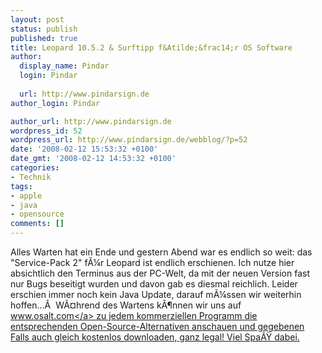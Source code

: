 ```yaml
---
layout: post
status: publish
published: true
title: Leopard 10.5.2 & Surftipp f&Atilde;&frac14;r OS Software
author:
  display_name: Pindar
  login: Pindar
  
  url: http://www.pindarsign.de
author_login: Pindar

author_url: http://www.pindarsign.de
wordpress_id: 52
wordpress_url: http://www.pindarsign.de/webblog/?p=52
date: '2008-02-12 15:53:32 +0100'
date_gmt: '2008-02-12 14:53:32 +0100'
categories:
- Technik
tags:
- apple
- java
- opensource
comments: []
---
```

<p>Alles Warten hat ein Ende und gestern Abend war es endlich so weit: das "Service-Pack 2" f&Atilde;&frac14;r Leopard ist endlich erschienen. Ich nutze hier absichtlich den Terminus aus der PC-Welt, da mit der neuen Version fast nur Bugs beseitigt wurden und davon gab es diesmal reichlich. Leider erschien immer noch kein Java Update, darauf m&Atilde;&frac14;ssen wir weiterhin hoffen...&Acirc;&nbsp; W&Atilde;&curren;hrend des Wartens k&Atilde;&para;nnen wir uns auf <a href="http:&#47;&#47;www.osalt.com" target="_blank">www.osalt.com<&#47;a> zu jedem kommerziellen Programm die entsprechenden Open-Source-Alternativen anschauen und gegebenen Falls auch gleich kostenlos downloaden, ganz legal! Viel Spa&Atilde;&Yuml; dabei.</p>
